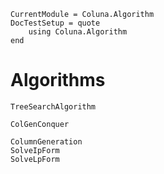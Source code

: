 ```@meta
CurrentModule = Coluna.Algorithm
DocTestSetup = quote
    using Coluna.Algorithm
end
```

# Algorithms

```@docs
TreeSearchAlgorithm
```

```@docs
ColGenConquer
```

```@docs
ColumnGeneration
SolveIpForm
SolveLpForm
```